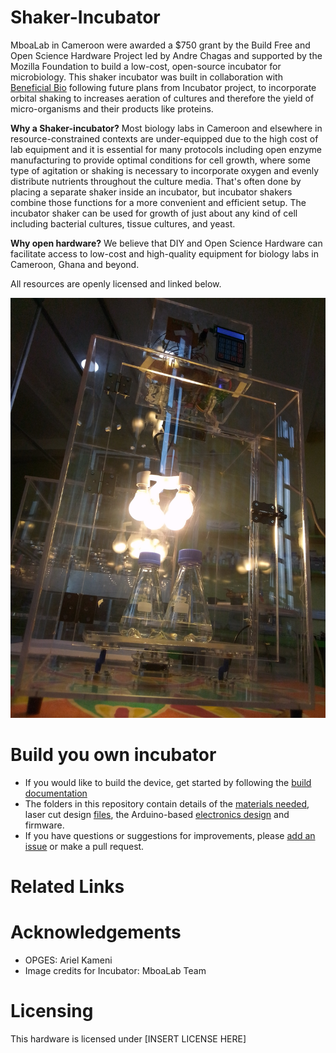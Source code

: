 # Shaker-Incubator

MboaLab in Cameroon were awarded a $750 grant by the Build Free and Open Science Hardware Project led by Andre Chagas and supported by the Mozilla Foundation to build a low-cost, open-source incubator for microbiology. This shaker incubator was built in collaboration with [Beneficial Bio](https://beneficial.bio/) following future plans from Incubator project, to incorporate orbital shaking to increases aeration of cultures and therefore the yield of micro-organisms and their products like proteins.  

**Why a Shaker-incubator?**
Most biology labs in Cameroon and elsewhere in resource-constrained contexts are under-equipped due to the high cost of lab equipment and it is essential for many protocols including open enzyme manufacturing to provide optimal conditions for cell growth, where some type of agitation or shaking is necessary to incorporate oxygen and evenly distribute nutrients throughout the culture media. That's often done by placing a separate shaker inside an incubator, but incubator shakers combine those functions for a more convenient and efficient setup. The incubator shaker can be used for growth of just about any kind of cell including bacterial cultures, tissue cultures, and yeast. 

**Why open hardware?**
We believe that DIY and Open Science Hardware can facilitate access to low-cost and high-quality equipment for biology labs in Cameroon, Ghana and beyond. 

All resources are openly licensed and linked below.

![Shaker incubator frontview](Documentation/Images/Shaker_Incubator_Front_2.jpg)

# Build you own incubator

 - If you would like to build the device, get started by following the [build documentation](https://github.com/Mboalab/Shaker-Incubator/blob/main/Documentation/Building/Building.md)
 - The folders in this repository contain details of the [materials needed](https://github.com/Mboalab/Shaker-Incubator/blob/main/Hardware/BOM/BOM.md), laser cut design [files](https://github.com/Mboalab/Shaker-Incubator/tree/main/Hardware/Laser_Cut_Files), the Arduino-based [electronics design](https://github.com/Mboalab/Shaker-Incubator/tree/main/Hardware/Electronics) and firmware.
 - If you have questions or suggestions for improvements, please [add an issue](https://github.com/FOSH-following-demand/Incubator/issues) or make a pull request.

# Related Links

# Acknowledgements

-   OPGES: Ariel Kameni
-   Image credits for Incubator: MboaLab Team

# Licensing

This hardware is licensed under [INSERT LICENSE HERE]

